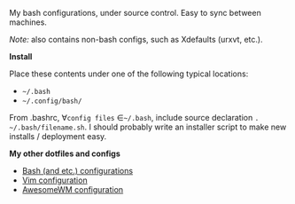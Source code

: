 My bash configurations, under source control. Easy to sync between machines.

*Note:* also contains non-bash configs, such as Xdefaults (urxvt, etc.).

**Install**

Place these contents under one of the following typical locations: 

* `~/.bash`
* `~/.config/bash/`

From .bashrc, &forall;`config files` &isin;`~/.bash`, include 
source declaration `. ~/.bash/filename.sh`. I should probably write an 
installer script to make new installs / deployment easy. 

**My other dotfiles and configs** 

* [Bash (and etc.) configurations](https://github.com/echelon/dotfiles-bash)
* [Vim configuration](https://github.com/echelon/dotfiles-vim)
* [AwesomeWM configuration](https://github.com/echelon/dotfiles-awesome)

